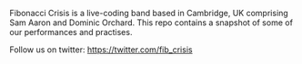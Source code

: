 Fibonacci Crisis is a live-coding band based in Cambridge, UK comprising Sam Aaron and Dominic Orchard. This repo contains a snapshot of some of our performances and practises.


Follow us on twitter: https://twitter.com/fib_crisis

